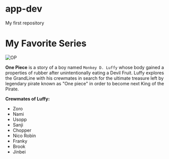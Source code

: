 # app-dev
My first repository
# My Favorite Series 
![OP](https://user-images.githubusercontent.com/105413379/205219290-5d2410cf-1d2a-4a6f-b482-a80254f2a30c.jpg)

**One Piece** is a story of a boy named `Monkey D. Luffy` whose body gained a properties of rubber after unintentionally eating a
Devil Fruit. Luffy explores the GrandLine with his crewmates in search for the ultimate treasure left by legendary pirate
known as "One piece" in order to become next King of the Pirate.

**Crewmates of Luffy:**

- Zoro          
- Nami
- Usopp
- Sanji
- Chopper
- Nico Robin
- Franky
- Brook
- Jinbei
